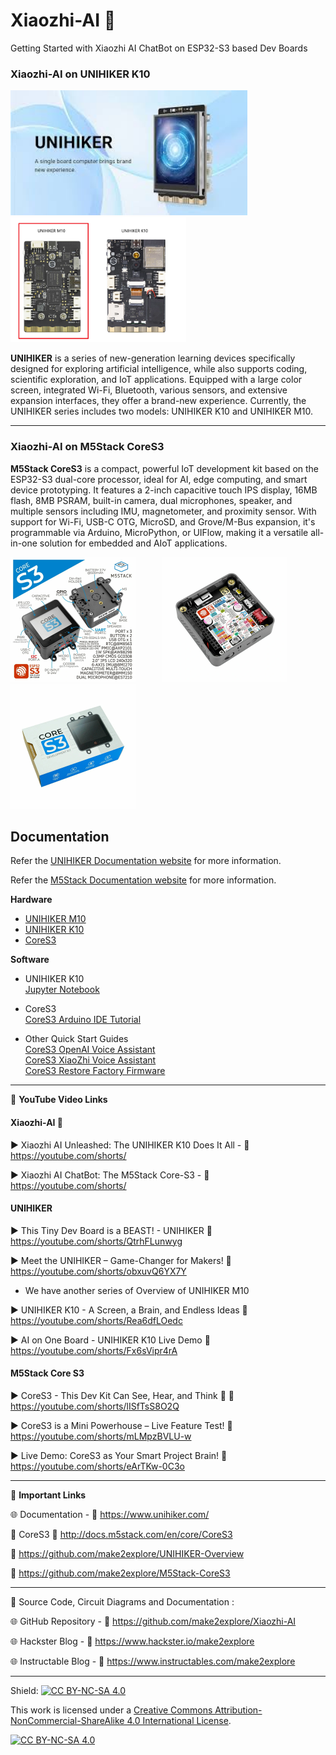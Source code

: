 # Xiaozhi-AI 🤖
Getting Started with Xiaozhi AI ChatBot on ESP32-S3 based Dev Boards  

  
### Xiaozhi-AI on UNIHIKER K10  
  
<img src="/Images/UNIHIKER.jpg" height="200"> &nbsp; &nbsp; &nbsp; &nbsp; &nbsp; <img src="/Images/UNIHIKERback.png" height="200">
  
**UNIHIKER** is a series of new-generation learning devices specifically designed for exploring artificial intelligence, while also supports coding, scientific exploration, and IoT applications. Equipped with a large color screen, integrated Wi-Fi, Bluetooth, various sensors, and extensive expansion interfaces, they offer a brand-new experience. Currently, the UNIHIKER series includes two models: UNIHIKER K10 and UNIHIKER M10.  

------------------
   
### Xiaozhi-AI on M5Stack CoreS3   
  
**M5Stack CoreS3** is a compact, powerful IoT development kit based on the ESP32-S3 dual-core processor, ideal for AI, edge computing, and smart device prototyping. It features a 2-inch capacitive touch IPS display, 16MB flash, 8MB PSRAM, built-in camera, dual microphones, speaker, and multiple sensors including IMU, magnetometer, and proximity sensor. With support for Wi-Fi, USB-C OTG, MicroSD, and Grove/M-Bus expansion, it's programmable via Arduino, MicroPython, or UIFlow, making it a versatile all-in-one solution for embedded and AIoT applications.
  
<img src="/Images/CoreS3-1.jpg" height="200"> &nbsp; &nbsp; &nbsp; &nbsp; &nbsp; <img src="/Images/CoreS3-2.jpg" height="200" > &nbsp; &nbsp; &nbsp; &nbsp; &nbsp; <img src="/Images/CoreS3-3.jpg" height="200" > 

  
## Documentation

Refer the [UNIHIKER Documentation website](https://www.unihiker.com/) for more information.  
  
Refer the [M5Stack Documentation website](http://docs.m5stack.com/en/core/CoreS3) for more information.  

**Hardware**
- [UNIHIKER M10](https://www.unihiker.com/)
- [UNIHIKER K10](https://www.unihiker.com/)  
- [CoreS3](http://docs.m5stack.com/en/core/CoreS3)   
  
**Software**
- UNIHIKER K10  
    [Jupyter Notebook](https://www.unihiker.com/wiki/GettingStarted/gettingstarted_jupyternotebook/)  

- CoreS3    
    [CoreS3 Arduino IDE Tutorial](http://docs.m5stack.com/en/arduino/arduino_ide)  
    
- Other Quick Start Guides  
    [CoreS3 OpenAI Voice Assistant](http://docs.m5stack.com/en/guide/realtime/openai/m5cores3)   
    [CoreS3 XiaoZhi Voice Assistant](http://docs.m5stack.com/en/guide/realtime/xiaozhi/m5cores3)  
    [CoreS3 Restore Factory Firmware](http://docs.m5stack.com/en/guide/restore_factory/m5cores3)  
    

------------------------------------------------------------------------------------------------------

📕 **YouTube Video Links**  
  
#### Xiaozhi-AI 🤖  

▶️ Xiaozhi AI Unleashed: The UNIHIKER K10 Does It All - 🔗 https://youtube.com/shorts/  
  
▶️ Xiaozhi AI ChatBot: The M5Stack Core-S3 - 🔗 https://youtube.com/shorts/  
  
#### UNIHIKER  
  
▶️  This Tiny Dev Board is a BEAST! - UNIHIKER 🔗  https://youtube.com/shorts/QtrhFLunwyg  

▶️  Meet the UNIHIKER – Game-Changer for Makers! 🔗  https://youtube.com/shorts/obxuvQ6YX7Y    

-  We have another series of Overview of UNIHIKER M10  

▶️  UNIHIKER K10 - A Screen, a Brain, and Endless Ideas 🔗  https://youtube.com/shorts/Rea6dfLOedc 

▶️  AI on One Board - UNIHIKER K10 Live Demo 🔗  https://youtube.com/shorts/Fx6sVipr4rA   
  

#### M5Stack Core S3

▶️  CoreS3 - This Dev Kit Can See, Hear, and Think 🤖 🔗 https://youtube.com/shorts/lISfTsS8O2Q   
  
▶️  CoreS3 is a Mini Powerhouse – Live Feature Test! 🔗  https://youtube.com/shorts/mLMpzBVLU-w  
  
▶️  Live Demo: CoreS3 as Your Smart Project Brain! 🔗  https://youtube.com/shorts/eArTKw-0C3o  

-------------------------------------------------------------------------------------------------------
📒 **Important Links**  

🌐 Documentation - 🔗 https://www.unihiker.com/  

📒 CoreS3 🔗 http://docs.m5stack.com/en/core/CoreS3  

📙 https://github.com/make2explore/UNIHIKER-Overview  

📙 https://github.com/make2explore/M5Stack-CoreS3
 
------------------------------------------------------------------------------------------------------

📜 Source Code, Circuit Diagrams and Documentation : 

🌐 GitHub Repository - 🔗 https://github.com/make2explore/Xiaozhi-AI  

  
🌐 Hackster Blog - 🔗 https://www.hackster.io/make2explore  
  
🌐 Instructable Blog - 🔗 https://www.instructables.com/make2explore  
  

------------------------------------------------------------------------------------------  

Shield: [![CC BY-NC-SA 4.0][cc-by-nc-sa-shield]][cc-by-nc-sa]

This work is licensed under a
[Creative Commons Attribution-NonCommercial-ShareAlike 4.0 International License][cc-by-nc-sa].

[![CC BY-NC-SA 4.0][cc-by-nc-sa-image]][cc-by-nc-sa]

[cc-by-nc-sa]: http://creativecommons.org/licenses/by-nc-sa/4.0/
[cc-by-nc-sa-image]: https://licensebuttons.net/l/by-nc-sa/4.0/88x31.png
[cc-by-nc-sa-shield]: https://img.shields.io/badge/License-CC%20BY--NC--SA%204.0-lightgrey.svg

